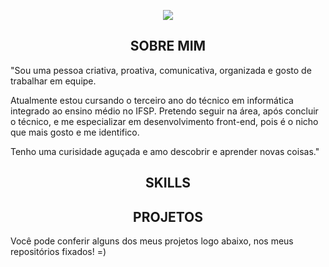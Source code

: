 



<p align="center">
 <img src= "https://media.discordapp.net/attachments/816888490955636747/864915060622098472/Ola_eu_Sou_a_Amanda.png?width=840&height=473  width="500"/>
       </p>
       
       
 <h2 align="center" color = "red" >SOBRE MIM</h2>
 
 "Sou uma pessoa criativa, proativa, comunicativa, organizada e gosto de trabalhar em equipe. 
 
Atualmente estou cursando o terceiro ano do técnico em informática integrado ao ensino médio no IFSP. Pretendo seguir na área, após concluir o técnico, e me especializar em desenvolvimento front-end, pois é o nicho que mais gosto e me identifico.

Tenho uma curisidade aguçada e amo descobrir e aprender novas coisas."
      

<h2 align="center" > SKILLS</h2>


<h2 align="center" >PROJETOS</h2>

Você pode conferir alguns dos meus projetos logo abaixo, nos meus repositórios fixados! =)
